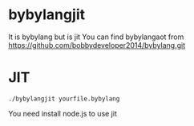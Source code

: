 # bybylangjit
It is bybylang but is jit
You can find bybylangaot from https://github.com/bobbydeveloper2014/bybylang.git
# JIT
```shell
./bybylangjit yourfile.bybylang
```
You need install node.js to use jit
